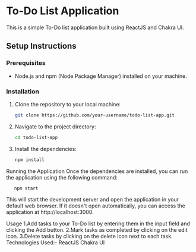 # To-Do List Application

This is a simple To-Do list application built using ReactJS and Chakra UI.

## Setup Instructions

### Prerequisites

- Node.js and npm (Node Package Manager) installed on your machine.

### Installation

1. Clone the repository to your local machine:

   ```bash
   git clone https://github.com/your-username/todo-list-app.git

2. Navigate to the project directory:

   ```bash
   cd todo-list-app

3. Install the dependencies:

   ```bash
   npm install

Running the Application
Once the dependencies are installed, you can run the application using the following command:

       npm start

This will start the development server and open the application in your default web browser. If it doesn't open automatically, you can access the application at http://localhost:3000.

Usage
   1.Add tasks to your To-Do list by entering them in the input field and clicking the Add button.
   2.Mark tasks as completed by clicking on the edit icon.
   3.Delete tasks by clicking on the delete icon next to each task.
Technologies Used:-
ReactJS
Chakra UI
